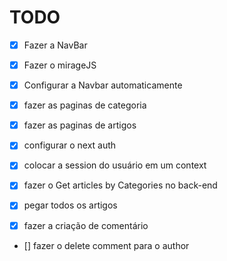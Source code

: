 # TODO
- [x] Fazer a NavBar
- [x] Fazer o mirageJS
- [x] Configurar a Navbar automaticamente

- [x] fazer as paginas de categoria
- [x] fazer as paginas de artigos
- [x] configurar o next auth
- [x] colocar a session do usuário em um context
- [x] fazer o Get articles by Categories no back-end
- [x] pegar todos os artigos
- [x] fazer a criação de comentário
- [] fazer o delete comment para o author

